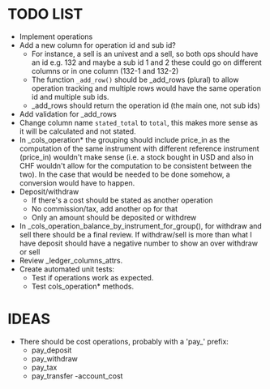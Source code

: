 # TODO LIST
- Implement operations
- Add a new column for operation id and sub id?
    - For instance, a sell is an univest and a sell, so both ops should have an id
        e.g. 132 and maybe a sub id 1 and 2
        these could go on different columns or in one column (132-1 and 132-2)
    - The function `_add_row()` should be _add_rows (plural) to allow operation tracking and multiple rows would have the same operation id and multiple sub ids.
    - _add_rows should return the operation id (the main one, not sub ids)
- Add validation for _add_rows
- Change column name `stated_total` to `total`, this makes more sense as it will be calculated and not stated.
- In _cols_operation* the grouping should include price_in as the computation of the same instrument with different reference instrument (price_in) wouldn't make sense (i.e. a stock bought in USD and also in CHF wouldn't allow for the computation to be consistent between the two). In the case that would be needed to be done somehow, a conversion would have to happen.
- Deposit/withdraw
    - If there's a cost should be stated as another operation
    - No commission/tax, add another op for that
    - Only an amount should be deposited or withdrew
- In _cols_operation_balance_by_instrument_for_group(), for withdraw and sell there should be a final review. If withdraw/sell is more than what I have deposit should have a negative number to show an over withdraw or sell
- Review _ledger_columns_attrs.
- Create automated unit tests:
    - Test if operations work as expected.
    - Test cols_operation* methods.
    

# IDEAS
- There should be cost operations, probably with a 'pay_' prefix:
    - pay_deposit
    - pay_withdraw
    - pay_tax
    - pay_transfer
    -account_cost
